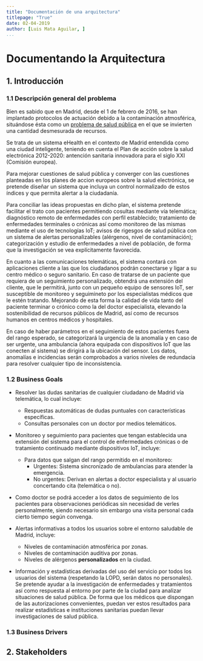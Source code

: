 ```yaml
---
title: "Documentación de una arquitectura"
titlepage: "True"
date: 02-04-2019
author: [Luis Mata Aguilar, ]
...
```


# Documentando la Arquitectura

## 1. Introducción

### 1.1 Descripción general del problema

Bien es sabido que en Madrid, desde el 1 de febrero de 2016, se han implantado protocolos de actuación debido a la contaminación atmosférica, situándose ésta como un [problema de salud pública](https://diario.madrid.es/blog/2016/02/03/la-contaminacion-atmosferica-un-grave-problema-de-salud-publica/) en el que se invierten una cantidad desmesurada de recursos.

Se trata de un sistema eHealth en el contexto de Madrid entendida como una ciudad inteligente, teniendo en cuenta el Plan de acción sobre la salud electrónica 2012-2020: antención sanitaria innovadora para el siglo XXI (Comisión europea).

Para mejorar cuestiones de salud pública y converger con las cuestiones planteadas en los planes de accion europeos sobre la salud electrónica, se pretende diseñar un sistema que incluya un control normalizado de estos índices y que permita alertar a la ciudadanía.

Para conciliar las ideas propuestas en dicho plan, el sistema pretende facilitar el trato con pacientes permitiendo cosultas mediante vía telemática; diagnóstico remoto de enfermedades con perfil establecido; tratamiento de enfermedades terminales o crónicas así como monitoreo de las mismas mediante el uso de tecnologías IoT; avisos de rigesgos de salud pública con un sistema de alertas personalizables (alérgenos, nivel de contaminación); categorización y estudio de enfermedades a nivel de población, de forma que la investigación se vea explícitamente favorecida.

En cuanto a las comunicaciones telemáticas, el sistema contará con aplicaciones cliente a las que los ciudadanos podrán conectarse y ligar a su centro médico o seguro sanitario. En caso de tratarse de un paciente que requiera de un seguimiento personalizado, obtendrá una extensión del cliente, que le permitirá, junto con un pequeño equipo de sensores IoT, ser susceptible de monitoreo y seguimineto por los especialistas médicos que le estén tratando. Mejorando de esta forma la calidad de vida tanto del paciente terminar o crónico como la del doctor especialista, elevando la sostenibilidad de recursos públicos de Madrid, así como de recursos humanos en centros médicos y hospitales.

En caso de haber parámetros en el seguimiento de estos pacientes fuera del rango esperado, se categorizará la urgencia de la anomalía y en caso de ser urgente, una ambulancia (ahora equipada con dispositivos IoT que las conecten al sistema) se dirigirá a la ubicación del sensor. Los datos, anomalías e incidencias serán comprobados a varios niveles de redundacia para resolver cualquier tipo de inconsistencia.



### 1.2 Business Goals

- Resolver las dudas sanitarias de cualquier ciudadano de Madrid vía telemática, lo cual incluye:
    - Respuestas automáticas de dudas puntuales con características específicas.
    - Consultas personales con un doctor por medios telemáticos.

- Monitoreo y seguimiento para pacientes que tengan establecida una extensión del sistema para el control de enfermedades crónicas o de tratamiento continuado mediante dispositivos IoT, incluye:
    - Para datos que salgan del rango permitido en el monitoreo:
        - Urgentes: Sistema sincronizado de ambulancias para atender la emergencia.
        - No urgentes: Derivan en alertas a doctor especialista y al usuario concertando cita (telemática o no).

- Como doctor se podrá acceder a los datos de seguimiento de los pacientes para observaciones periódicas sin necesidad de verles personalmente, siendo necesario sin embargo una visita personal cada cierto tiempo según convenga.

- Alertas informativas a todos los usuarios sobre el entorno saludable de Madrid, incluye:
    - Niveles de contaminación atmosférica por zonas.
    - Niveles de contaminación auditiva por zonas.
    - Niveles de alérgenos **personalizados** en la ciudad.

- Información y estadísticas derivadas del uso del servicio por todos los usuarios del sistema (respetando la LOPD, serán datos no personales). Se pretende ayudar a la investigación de enfermedades y tratamientos así como respuesta al entorno por parte de la ciudad para analizar situaciones de salud pública. De forma que los médicos que dispongan de las autorizaciones convenientes, puedan ver estos resultados para realizar estadísticas e instituciones sanitarias puedan llevar investigaciones de salud pública.

### 1.3 Business Drivers

## 2. Stakeholders


